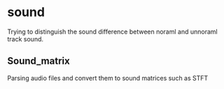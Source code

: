 # sound
Trying to distinguish the sound difference between noraml and unnoraml track sound.

## Sound_matrix
Parsing audio files and convert them to sound matrices such as STFT
